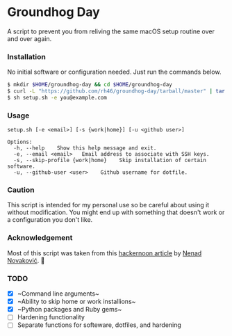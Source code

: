 # Groundhog Day
A script to prevent you from reliving the same macOS setup routine over and over again.

### Installation
No initial software or configuration needed. Just run the commands below.
```sh
$ mkdir $HOME/groundhog-day && cd $HOME/groundhog-day
$ curl -L "https://github.com/rh46/groundhog-day/tarball/master" | tar -xz --strip-components=1
$ sh setup.sh -e you@example.com
```

### Usage
```
setup.sh [-e <email>] [-s {work|home}] [-u <github user>]
    
Options:
  -h, --help    Show this help message and exit.
  -e, --email <email>   Email address to associate with SSH keys.
  -s, --skip-profile {work|home}    Skip installation of certain software.
  -u, --github-user <user>    Github username for dotfile.
```

### Caution
This script is intended for my personal use so be careful about using it without modification. You might end up with something that doesn't work or a configuration you don't like.

### Acknowledgement
Most of this script was taken from this [hackernoon article](https://hackernoon.com/personal-macos-workspace-setup-adf61869cd79) by [Nenad Novaković](https://github.com/dvlden). :bow:

### TODO
- [x] ~Command line arguments~
- [x] ~Ability to skip home or work installions~
- [x] ~Python packages and Ruby gems~
- [ ] Hardening functionality
- [ ] Separate functions for softeware, dotfiles, and hardening